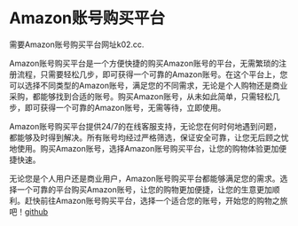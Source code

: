 # Amazon账号购买平台

需要Amazon账号购买平台网址k02.cc.

Amazon账号购买平台是一个方便快捷的购买Amazon账号的平台，无需繁琐的注册流程，只需要轻松几步，即可获得一个可靠的Amazon账号。在这个平台上，您可以选择不同类型的Amazon账号，满足您的不同需求，无论是个人购物还是商业采购，都能够找到合适的账号。购买Amazon账号，从未如此简单，只需轻松几步，即可获得一个可靠的Amazon账号，无需等待，立即使用。

Amazon账号购买平台提供24/7的在线客服支持，无论您在何时何地遇到问题，都能够及时得到解决。所有账号均经过严格筛选，保证安全可靠，让您无后顾之忧地使用。购买Amazon账号，选择Amazon账号购买平台，让您的购物体验更加便捷快速。

无论您是个人用户还是商业用户，Amazon账号购买平台都能够满足您的需求。选择一个可靠的平台购买Amazon账号，让您的购物更加便捷，让您的生意更加顺利。赶快前往Amazon账号购买平台，选择一个适合您的账号，开始您的购物之旅吧！[github](https://github.com)